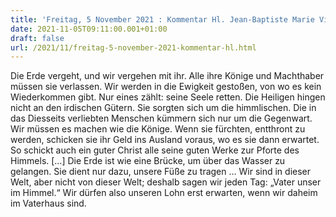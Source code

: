 ```yaml
---
title: 'Freitag, 5 November 2021 : Kommentar Hl. Jean-Baptiste Marie Vianney'
date: 2021-11-05T09:11:00.001+01:00
draft: false
url: /2021/11/freitag-5-november-2021-kommentar-hl.html
---
```


Die Erde vergeht, und wir vergehen mit ihr. Alle ihre Könige und Machthaber müssen sie verlassen. Wir werden in die Ewigkeit gestoßen, von wo es kein Wiederkommen gibt. Nur eines zählt: seine Seele retten. Die Heiligen hingen nicht an den irdischen Gütern. Sie sorgten sich um die himmlischen. Die in das Diesseits verliebten Menschen kümmern sich nur um die Gegenwart. Wir müssen es machen wie die Könige. Wenn sie fürchten, entthront zu werden, schicken sie ihr Geld ins Ausland voraus, wo es sie dann erwartet. So schickt auch ein guter Christ alle seine guten Werke zur Pforte des Himmels. \[…\] Die Erde ist wie eine Brücke, um über das Wasser zu gelangen. Sie dient nur dazu, unsere Füße zu tragen … Wir sind in dieser Welt, aber nicht von dieser Welt; deshalb sagen wir jeden Tag: „Vater unser im Himmel.“ Wir dürfen also unseren Lohn erst erwarten, wenn wir daheim im Vaterhaus sind.